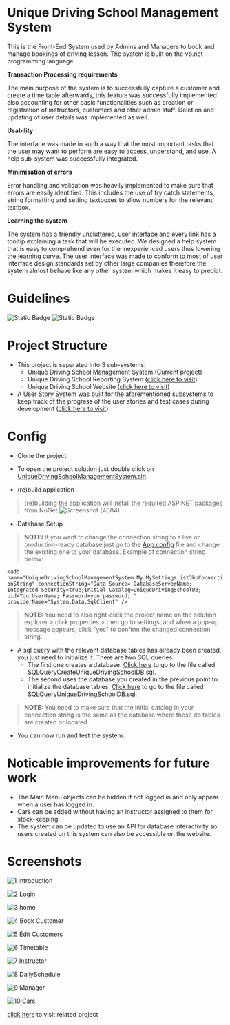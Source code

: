 # Unique Driving School Management System

This is the Front-End System used by Admins and Managers to book and manage bookings of driving lesson. The system is built on the vb.net programming language

**Transaction Processing requirements**	

The main purpose of the system is to successfully capture a customer and create   a time table afterwards, this feature was successfully implemented also accounting for other basic functionalities such as creation or registration of instructors, customers and other admin stuff. Deletion and updating of user details was implemented as well.

**Usability**	

The interface was made in such a way that the most important tasks that the user may want to perform are easy to access, understand, and use.  A help sub-system was successfully integrated.

**Minimisation of errors**	

Error handling and validation was heavily implemented to make sure that errors are easily identified. This includes the use of try catch statements, string formatting and setting textboxes to allow numbers for the relevant textbox.

**Learning the system**
	
The system has a friendly uncluttered, user interface and every link has a tooltip explaining a task that will be executed. We designed a help system that is easy to comprehend even for the inexperienced users thus lowering the learning curve. The user interface was made to conform to most of user interface design standards set by other large companies therefore the system almost behave like any other system which makes it easy to predict.

# Guidelines
![Static Badge](https://img.shields.io/badge/Visual%20Studio-2010%20or%20later-green) ![Static Badge](https://img.shields.io/badge/.Net%20Framework-4-purple)

# Project Structure

- This project is separated into 3 sub-systems:
  - Unique Driving School Management System ([Current project](/))
  - Unique Driving School Reporting System ([click here to visit](/../../../UniqueDrivingSchoolReportingSystem))
  - Unique Driving School Website ([click here to visit](/../../../UniqueDrivingSchoolWebsite))
- A User Story System was built for the aforementioned subsystems to keep track of the progress of the user stories and test cases during development  ([click here to visit](/../../../UserStoryApp)).

# Config

- Clone the project
- To open the project solution just double click on [UniqueDrivingSchoolManagementSystem.sln](/UniqueDrivingSchoolManagementSystem.sln) 

- (re)build application
> (re)building the application will install the required ASP.NET packages from NuGet
![Screenshot (4084)](https://github.com/LuckyMaley/UniqueDrivingSchoolManagementSystem/assets/58641501/dad9c19e-f9be-41e7-8889-7d269d6604f3)

- Database Setup
> **NOTE:** If you want to change the connection string to a live or production-ready database just go to the [App.config](/UniqueDrivingSchoolManagementSystem/App.config) file and change the existing one to your database. Example of connection string below:

 ```<add name="UniqueDrivingSchoolManagementSystem.My.MySettings.ist3bbConnectionString" connectionString="Data Source= DatabaseServerName; Integrated Security=true;Initial Catalog=UniqueDrivingSchoolDB; uid=YourUserName; Password=yourpassword; " providerName="System.Data.SqlClient" />``` 
 
 > **NOTE:** You need to also right-click the project name on the solution explorer > click properties > then go to settings, and when a pop-up message appears, click "yes" to confirm the changed connection string.

- A sql query with the relevant database tables has already been created, you just need to initialize it. There are two SQL queries
  - The first one creates a database. [Click here](/UniqueDrivingSchoolManagementSystem/SQLQueryCreateUniqueDrivingSchoolDB.sql) to go to the file called SQLQueryCreateUniqueDrivingSchoolDB.sql.
  - The second uses the database you created in the previous point to initialize the database tables. [Click here](/UniqueDrivingSchoolManagementSystem/SQLQueryUniqueDrivingSchoolDB.sql) to go to the file called SQLQueryUniqueDrivingSchoolDB.sql.

> **NOTE:** You need to make sure that the initial catalog in your connection string is the same as the database where these db tables are created or located.

- You can now run and test the system.

# Noticable improvements for future work

- The Main Menu objects can be hidden if not logged in and only appear when a user has logged in.
- Cars can be added without having an instructor assigned to them for stock-keeping.
- The system can be updated to use an API for database interactivity so users created on this system can also be accessible on the website.

# Screenshots

![1  Introduction](https://github.com/LuckyMaley/UniqueDrivingSchoolManagementSystem/assets/58641501/71d04fa8-75c9-4acd-83ce-7517d1272675)

![2  Login](https://github.com/LuckyMaley/UniqueDrivingSchoolManagementSystem/assets/58641501/708abbe5-c461-4bed-84c7-0505aa2b0a48)

![3  home](https://github.com/LuckyMaley/UniqueDrivingSchoolManagementSystem/assets/58641501/b3882dbc-95c1-41e8-8fc4-2c74f692a7b1)

![4  Book Customer](https://github.com/LuckyMaley/UniqueDrivingSchoolManagementSystem/assets/58641501/102f99f9-3fcc-4c76-8d8d-36a2da7fd0f4)

![5  Edit Customers](https://github.com/LuckyMaley/UniqueDrivingSchoolManagementSystem/assets/58641501/506d82c9-a8f8-4353-a215-dd2fff91c4cc)

![6  Timetable](https://github.com/LuckyMaley/UniqueDrivingSchoolManagementSystem/assets/58641501/2c01cfe9-85c1-48e5-a4a9-d1f8d7a01abf)

![7  Instructor](https://github.com/LuckyMaley/UniqueDrivingSchoolManagementSystem/assets/58641501/7c7d7eb5-6264-4542-8f1c-8038de75163b)

![8  DailySchedule](https://github.com/LuckyMaley/UniqueDrivingSchoolManagementSystem/assets/58641501/b5529665-47a1-43f7-ace5-666da72a09f4)

![9  Manager](https://github.com/LuckyMaley/UniqueDrivingSchoolManagementSystem/assets/58641501/60984d82-1af1-45cf-90ef-4fbb83d7c6c7)

![10  Cars](https://github.com/LuckyMaley/UniqueDrivingSchoolManagementSystem/assets/58641501/a820d555-e027-412c-9b30-8909767b4771)

[click here](/../../../UniqueDrivingSchoolReportingSystem) to visit related project


